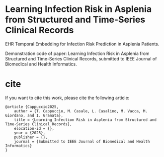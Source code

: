 # Learning Infection Risk in Asplenia from Structured and Time-Series Clinical Records

EHR Temporal Embedding for Infection Risk Prediction in Asplenia Patients.

Demonstration code of paper: Learning Infection Risk in Asplenia from Structured and Time-Series Clinical Records, submitted to 
IEEE Journal of Biomedical and Health Informatics.

# cite
If you want to cite this work, please cite the following article:

```
@article {Cappuccio2025,
	author = {T. Cappuccio, M. Casale, L. Casalino, M. Vacca, M. Giordano, and I. Granata},
	title = {Learning Infection Risk in Asplenia from Structured and Time-Series Clinical Records},
	elocation-id = {},
	year = {2025},
	publisher = {},
	journal = {Submitted to IEEE Journal of Biomedical and Health Informatics}
}
```
